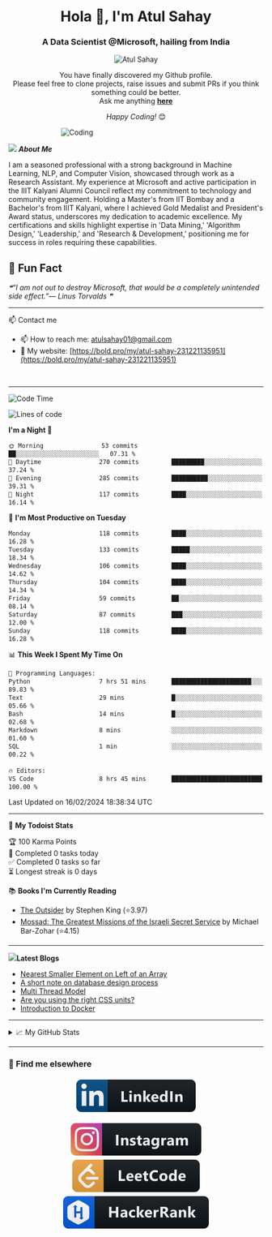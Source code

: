 <h1 align="center">Hola 👋, I'm Atul Sahay</h1>
<h3 align="center">A Data Scientist @Microsoft, hailing from India</h3>
 <p align="center"> <img src="https://komarev.com/ghpvc/?username=atul04" alt="Atul Sahay" /> </p>

<div align="center">
You have finally discovered my Github profile. <br>
Please feel free to clone projects, raise issues and submit PRs if you think something could be better. <br>
Ask me anything <a href="https://github.com/atul04/atul04/issues/new"><b>here</b></a><br>

<i>Happy Coding!</i> 😊
</div>

<img align="right" alt="Coding" width="400" src="https://media.giphy.com/media/Y4ak9Ki2GZCbJxAnJD/giphy.gif">

</br>

<img src="https://media.giphy.com/media/WUlplcMpOCEmTGBtBW/giphy.gif" width="50"> ***About Me***

I am a seasoned professional with a strong background in Machine Learning, NLP, and Computer Vision, showcased through work as a Research Assistant. My experience at Microsoft and active participation in the IIIT Kalyani Alumni Council reflect my commitment to technology and community engagement. Holding a Master's from IIT Bombay and a Bachelor's from IIIT Kalyani, where I achieved Gold Medalist and President's Award status, underscores my dedication to academic excellence. My certifications and skills highlight expertise in 'Data Mining,' 'Algorithm Design,' 'Leadership,' and 'Research & Development,' positioning me for success in roles requiring these capabilities.

## 🚀 Fun Fact

<!--STARTS_HERE_QUOTE_README-->
<i>❝“I am not out to destroy Microsoft, that would be a completely unintended side effect.”— Linus Torvalds   ❞</i>
<!--ENDS_HERE_QUOTE_README-->

---
📫 Contact me 
 <br>
  - 📫 How to reach me: [atulsahay01@gmail.com](mailto:atulsahay01@gmail.com)
  - 🔗 My website: [https://bold.pro/my/atul-sahay-231221135951](https://bold.pro/my/atul-sahay-231221135951) 
 </br>
 
---
<!--START_SECTION:waka-->
![Code Time](http://img.shields.io/badge/Code%20Time-10%20hrs%2029%20mins-blue)

![Lines of code](https://img.shields.io/badge/From%20Hello%20World%20I%27ve%20Written-20.4%20million%20lines%20of%20code-blue)

**I'm a Night 🦉** 

```text
🌞 Morning                53 commits          ██░░░░░░░░░░░░░░░░░░░░░░░   07.31 % 
🌆 Daytime                270 commits         █████████░░░░░░░░░░░░░░░░   37.24 % 
🌃 Evening                285 commits         ██████████░░░░░░░░░░░░░░░   39.31 % 
🌙 Night                  117 commits         ████░░░░░░░░░░░░░░░░░░░░░   16.14 % 
```
📅 **I'm Most Productive on Tuesday** 

```text
Monday                   118 commits         ████░░░░░░░░░░░░░░░░░░░░░   16.28 % 
Tuesday                  133 commits         █████░░░░░░░░░░░░░░░░░░░░   18.34 % 
Wednesday                106 commits         ████░░░░░░░░░░░░░░░░░░░░░   14.62 % 
Thursday                 104 commits         ████░░░░░░░░░░░░░░░░░░░░░   14.34 % 
Friday                   59 commits          ██░░░░░░░░░░░░░░░░░░░░░░░   08.14 % 
Saturday                 87 commits          ███░░░░░░░░░░░░░░░░░░░░░░   12.00 % 
Sunday                   118 commits         ████░░░░░░░░░░░░░░░░░░░░░   16.28 % 
```


📊 **This Week I Spent My Time On** 

```text
💬 Programming Languages: 
Python                   7 hrs 51 mins       ██████████████████████░░░   89.83 % 
Text                     29 mins             █░░░░░░░░░░░░░░░░░░░░░░░░   05.66 % 
Bash                     14 mins             █░░░░░░░░░░░░░░░░░░░░░░░░   02.68 % 
Markdown                 8 mins              ░░░░░░░░░░░░░░░░░░░░░░░░░   01.60 % 
SQL                      1 min               ░░░░░░░░░░░░░░░░░░░░░░░░░   00.22 % 

🔥 Editors: 
VS Code                  8 hrs 45 mins       █████████████████████████   100.00 % 
```


 Last Updated on 16/02/2024 18:38:34 UTC
<!--END_SECTION:waka-->

---


🚧 **My Todoist Stats**

<!-- TODO-IST:START -->
🏆  100 Karma Points           
🌸  Completed 0 tasks today           
✅  Completed 0 tasks so far           
⏳  Longest streak is 0 days
<!-- TODO-IST:END -->

📚 **Books I'm Currently Reading**
<!-- GOODREADS-LIST:START -->
- [The Outsider](https://www.goodreads.com/review/show/2630769767?utm_medium=api&utm_source=rss) by Stephen King (⭐️3.97)
- [Mossad: The Greatest Missions of the Israeli Secret Service](https://www.goodreads.com/review/show/4247486021?utm_medium=api&utm_source=rss) by Michael Bar-Zohar (⭐️4.15)
<!-- GOODREADS-LIST:END -->

---


<img src="http://www.netanimations.net/livres-13.gif" width="40">**Latest Blogs** 

<!-- BLOG-POST-LIST:START -->
- [Nearest Smaller Element on Left  of an Array](https://dev.to/ditikrushna/nearest-smaller-element-on-left-of-an-array-h53)
- [A short note on database design process](https://dev.to/ditikrushna/short-note-on-database-design-process-1bh1)
- [Multi Thread Model](https://dev.to/ditikrushna/multi-thread-model-5gn0)
- [Are you using the right CSS units?](https://dev.to/ditikrushna/are-you-using-the-right-css-units-25ee)
- [Introduction to Docker](https://dev.to/ditikrushna/introduction-to-docker-2b2)
<!-- BLOG-POST-LIST:END -->

--- 

<details>
<summary>📈 My GitHub Stats</summary>

<p align="center"> <img src="https://github-readme-stats.vercel.app/api?username=atul04&show_icons=true&theme=gotham" alt="abhisheknaiidu" />

</details>

--- 
### 📢 Find me elsewhere

<p align="center">
 <a href="https://www.linkedin.com/in/atul-sahay-400321113/">
    <img src="https://raw.githubusercontent.com/AbhishekMaira10/AbhishekMaira10/master/Resources/svg/linkedin.svg" alt="LinkedIn" style="vertical-align:top; margin:4px">
  </a> 

<p align="center">
 <a href="https://www.instagram.com/_atul_sahay/">
    <img src="https://raw.githubusercontent.com/AbhishekMaira10/AbhishekMaira10/master/Resources/svg/instagram.svg" alt="Instagram" style="vertical-align:top; margin:4px">
  </a> 
  
 
  <a href="https://leetcode.com/atul04/">
    <img src="https://raw.githubusercontent.com/AbhishekMaira10/AbhishekMaira10/master/Resources/svg/leetcode.svg" alt="leetcode" style="vertical-align:top; margin:4px">
  </a>

  <a href="https://www.hackerrank.com/atul04">
    <img src="https://raw.githubusercontent.com/AbhishekMaira10/AbhishekMaira10/master/Resources/svg/hackerrank.svg" alt="hackerrank" style="vertical-align:top; margin:4px">
  </a>
</p>



<!--
 <img align="right" alt="Coding" width="400" src="https://media.giphy.com/media/3bgcPpDaikspxiUHlH/giphy.gif">


<img src="https://media.giphy.com/media/LnQjpWaON8nhr21vNW/giphy.gif" width="60"> <em><b><span align='center'>I love connecting with different people</b> so if you want to say <b>hi, I'll be happy to meet you more!</b> :)</em></span>

--- 


<p align="center">
  <a href="https://leetcode.com/user2917t/">
    <img src="https://raw.githubusercontent.com/AbhishekMaira10/AbhishekMaira10/master/Resources/svg/leetcode.svg" alt="leetcode" style="vertical-align:top; margin:4px">
  </a>

  <a href="https://www.hackerrank.com/diticuo062">
    <img src="https://raw.githubusercontent.com/AbhishekMaira10/AbhishekMaira10/master/Resources/svg/hackerrank.svg" alt="hackerrank" style="vertical-align:top; margin:4px">
  </a>
  
  <a href="https://www.codewars.com/users/ditikrushna">
    <img src="https://raw.githubusercontent.com/AbhishekMaira10/AbhishekMaira10/master/Resources/svg/codewars.svg" alt="codewars" style="vertical-align:top; margin:4px">
  </a> 
</p>
-->
